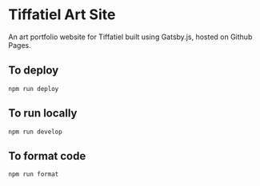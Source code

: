 # Tiffatiel Art Site

An art portfolio website for Tiffatiel built using Gatsby.js, hosted on Github Pages.

## To deploy

```
npm run deploy
```

## To run locally

```
npm run develop
```

## To format code

```
npm run format
```
